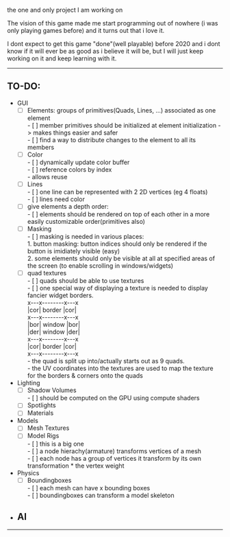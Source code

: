 the one and only project I am working on

The vision of this game made me start programming out of nowhere (i was only playing games before) and it turns out that i love it.

I dont expect to get this game "done"(well playable) before 2020 and i dont know if it will ever be as good as i believe it will be, but I will just keep working on it and keep learning with it.

-----------------------------------------------------------------------------------------------------------------------------------
TO-DO:
-	
* GUI  
  - [ ] Elements: groups of primitives(Quads, Lines, ...) associated as one element  
	    - [ ] member primitives should be initialized at element initialization -> makes things easier and safer  
	    - [ ] find a way to distribute changes to the element to all its members  
  - [ ] Color  
  	    - [ ] dynamically update color buffer  
  	    - [ ] reference colors by index  
  		      - allows reuse  
  - [ ] Lines  
  	    - [ ] one line can be represented with 2 2D vertices (eg 4 floats)  
  	    - [ ] lines need color  
  - [ ] give elements a depth order:  
  	    - [ ] elements should be rendered on top of each other in a more easily customizable order(primitives also)  
  - [ ] Masking  
  	    - [ ] masking is needed in various places:  
  		      1. button masking: button indices should only be rendered if the button is imidiately visible (easy)  
  		      2. some elements should only be visible at all at specified areas of the screen (to enable scrolling in windows/widgets)  
  - [ ] quad textures  
  	    - [ ] quads should be able to use textures  
  	    - [ ] one special way of displaying a texture is needed to display fancier widget borders.  
  		      x---x--------x---x  
  		      |cor| border |cor|  
  		      x---x--------x---x  
  		      |bor| window |bor|  
  		      |der| window |der|  
  		      x---x--------x---x  
  		      |cor| border |cor|  
  		      x---x--------x---x  
  		      - the quad is split up into/actually starts out as 9 quads.  
  		      - the UV coordinates into the textures are used to map the texture for the borders & corners onto the quads  

* Lighting  
	- [ ] Shadow Volumes  
		  - [ ] should be computed on the GPU using compute shaders  
	- [ ] Spotlights  
	- [ ] Materials  
* Models  
  - [ ] Mesh Textures  
  - [ ] Model Rigs  
		- [ ] this is a big one  
		- [ ] a node hierachy(armature) transforms vertices of a mesh  
			  - [ ] each node has a group of vertices it transform by its own transformation * the vertex weight  
* Physics  
  - [ ] Boundingboxes  
  	    - [ ] each mesh can have x bounding boxes  
  	    - [ ] boundingboxes can transform a model skeleton  

* AI  
  -   

---------------------------------------------------------------------------------------------------------------------------------------